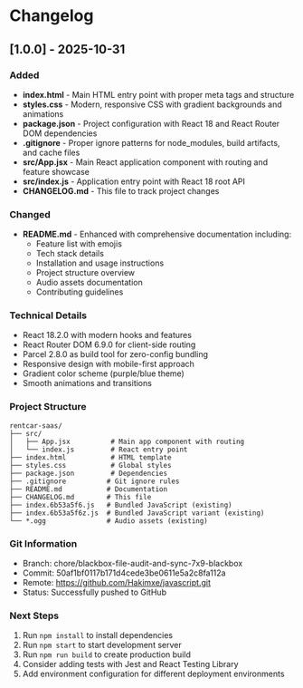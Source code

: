 # Changelog

## [1.0.0] - 2025-10-31

### Added
- **index.html** - Main HTML entry point with proper meta tags and structure
- **styles.css** - Modern, responsive CSS with gradient backgrounds and animations
- **package.json** - Project configuration with React 18 and React Router DOM dependencies
- **.gitignore** - Proper ignore patterns for node_modules, build artifacts, and cache files
- **src/App.jsx** - Main React application component with routing and feature showcase
- **src/index.js** - Application entry point with React 18 root API
- **CHANGELOG.md** - This file to track project changes

### Changed
- **README.md** - Enhanced with comprehensive documentation including:
  - Feature list with emojis
  - Tech stack details
  - Installation and usage instructions
  - Project structure overview
  - Audio assets documentation
  - Contributing guidelines

### Technical Details
- React 18.2.0 with modern hooks and features
- React Router DOM 6.9.0 for client-side routing
- Parcel 2.8.0 as build tool for zero-config bundling
- Responsive design with mobile-first approach
- Gradient color scheme (purple/blue theme)
- Smooth animations and transitions

### Project Structure
```
rentcar-saas/
├── src/
│   ├── App.jsx          # Main app component with routing
│   └── index.js         # React entry point
├── index.html           # HTML template
├── styles.css           # Global styles
├── package.json         # Dependencies
├── .gitignore          # Git ignore rules
├── README.md           # Documentation
├── CHANGELOG.md        # This file
├── index.6b53a5f6.js   # Bundled JavaScript (existing)
├── index.6b53a5f6z.js  # Bundled JavaScript variant (existing)
└── *.ogg               # Audio assets (existing)
```

### Git Information
- Branch: chore/blackbox-file-audit-and-sync-7x9-blackbox
- Commit: 50af1bf0117b171d4cede3be0611e5a2c8fa112a
- Remote: https://github.com/Hakimxe/javascript.git
- Status: Successfully pushed to GitHub

### Next Steps
1. Run `npm install` to install dependencies
2. Run `npm start` to start development server
3. Run `npm run build` to create production build
4. Consider adding tests with Jest and React Testing Library
5. Add environment configuration for different deployment environments
